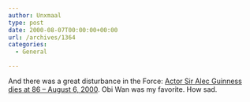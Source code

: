 ```yaml
---
author: Unxmaal
type: post
date: 2000-08-07T00:00:00+00:00
url: /archives/1364
categories:
  - General

---
```

And there was a great disturbance in the Force: [Actor Sir Alec Guinness dies at 86 &#8211; August 6, 2000][1]. Obi Wan was my favorite. How sad.

 [1]: http://www.cnn.com/2000/SHOWBIZ/Movies/08/06/alec.guinness.obit.ap/index.html